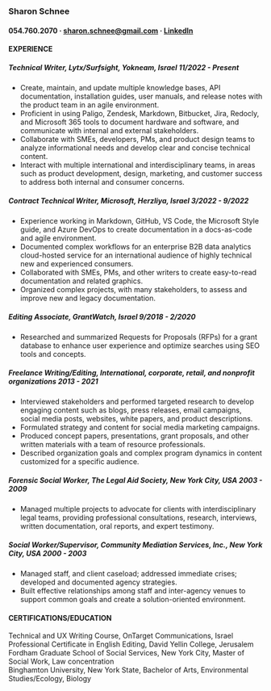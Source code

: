 ### Sharon Schnee
#### 054.760.2070 · sharon.schnee@gmail.com · [LinkedIn](https://www.linkedin.com/in/sharon-schnee/)

#### EXPERIENCE
##### Technical Writer, Lytx/Surfsight, Yokneam, Israel _11/2022 - Present_  

* Create, maintain, and update multiple knowledge bases, API documentation, installation guides, user manuals, and release notes with the product team in an agile environment.
*  Proficient in using Paligo, Zendesk, Markdown, Bitbucket, Jira, Redocly, and Microsoft 365 tools to document hardware and software, and communicate with internal and external stakeholders.
*  Collaborate with SMEs, developers, PMs, and product design teams to analyze informational needs and develop clear and concise technical content.
*  Interact with multiple international and interdisciplinary teams, in areas such as product development, design, marketing, and customer success to address both internal and consumer concerns.

##### Contract Technical Writer, Microsoft, Herzliya, Israel _3/2022 - 9/2022_  
* Experience working in Markdown, GitHub, VS Code, the Microsoft Style guide, and Azure DevOps to create documentation in a docs-as-code and agile environment.
* Documented complex workflows for an enterprise B2B data analytics cloud-hosted service for an international audience of highly technical new and experienced consumers.
* Collaborated with SMEs, PMs, and other writers to create easy-to-read documentation and related graphics.
* Organized complex projects, with many stakeholders, to assess and improve new and legacy documentation.

##### Editing Associate, GrantWatch, Israel _9/2018 - 2/2020_
* Researched and summarized Requests for Proposals (RFPs) for a grant database to enhance user experience and optimize searches using SEO tools and concepts.

##### Freelance Writing/Editing, International, corporate, retail, and nonprofit organizations	_2013 - 2021_
*	Interviewed stakeholders and performed targeted research to develop engaging content such as blogs, press releases, email campaigns, social media posts, websites, white papers, and product descriptions.
*	Formulated strategy and content for social media marketing campaigns.
*	Produced concept papers, presentations, grant proposals, and other written materials with a team of resource professionals.
*	Described organization goals and complex program dynamics in content customized for a specific audience.

##### Forensic Social Worker, The Legal Aid Society, New York City, USA	_2003 - 2009_
*	Managed multiple projects to advocate for clients with interdisciplinary legal teams, providing professional consultations, research, interviews, written documentation, oral reports, and expert testimony. 

##### Social Worker/Supervisor, Community Mediation Services, Inc., New York City, USA	_2000 - 2003_
*	Managed staff, and client caseload; addressed immediate crises; developed and documented agency strategies.
*	Built effective relationships among staff and inter-agency venues to support common goals and create a solution-oriented environment.

#### CERTIFICATIONS/EDUCATION
Technical and UX Writing Course, OnTarget Communications, Israel  
Professional Certificate in English Editing, David Yellin College, Jerusalem  
Fordham Graduate School of Social Services, New York City, Master of Social Work, Law concentration  
Binghamton University, New York State, Bachelor of Arts, Environmental Studies/Ecology, Biology  

  
